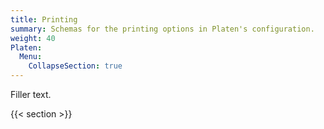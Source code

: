 ```yaml
---
title: Printing
summary: Schemas for the printing options in Platen's configuration.
weight: 40
Platen:
  Menu:
    CollapseSection: true
---
```


Filler text.

{{< section >}}
